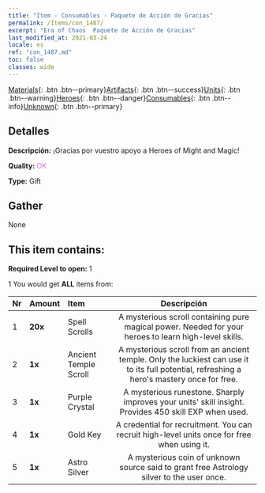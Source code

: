 ```yaml
---
title: "Item - Consumables - Paquete de Acción de Gracias"
permalink: /Items/con_1487/
excerpt: "Era of Chaos  Paquete de Acción de Gracias"
last_modified_at: 2021-03-24
locale: es
ref: "con_1487.md"
toc: false
classes: wide
---
```

 [Materials](/es/Items/){: .btn .btn--primary}[Artifacts](/es/Items/Artifacts/){: .btn .btn--success}[Units](/es/Items/Units/){: .btn .btn--warning}[Heroes](/es/Items/Heroes/){: .btn .btn--danger}[Consumables](/es/Items/Consumables/){: .btn .btn--info}[Unknown](/es/Items/Unknown/){: .btn .btn--primary}

## Detalles
 **Descripción:** ¡Gracias por vuestro apoyo a Heroes of Might and Magic!

 **Quality:** <span style="color: #DA70D6">OK</span>

 **Type:** Gift

## Gather

  None

## This item contains:

 **Required Level to open:** 1

 1 You would get **ALL** items  from:

  | Nr | Amount |     Item    | Descripción |
  |:---|:-------|:------------|:-----------:|
  | 1 |  **20x** | Spell Scrolls | A mysterious scroll containing pure magical power. Needed for your heroes to learn high-level skills.  | 
  | 2 |  **1x** | Ancient Temple Scroll | A mysterious scroll from an ancient temple. Only the luckiest can use it to its full potential, refreshing a hero's mastery once for free.  | 
  | 3 |  **1x** | Purple Crystal | A mysterious runestone. Sharply improves your units' skill insight. Provides 450 skill EXP when used.  | 
  | 4 |  **1x** | Gold Key | A credential for recruitment. You can recruit high-level units once for free when using it.  | 
  | 5 |  **1x** | Astro Silver | A mysterious coin of unknown source said to grant free Astrology silver to the user once.  | 
